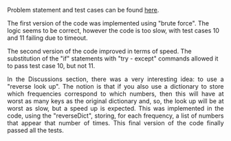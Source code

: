 Problem statement and test cases can be found [here](https://www.hackerrank.com/challenges/frequency-queries/problem?h_l=interview&playlist_slugs%5B%5D=interview-preparation-kit&playlist_slugs%5B%5D=dictionaries-hashmaps).


The first version of the code was implemented using "brute force". The logic seems to be correct, however the code is  too slow, with test cases 10 and 11 failing due to timeout.

The second version of the code improved in terms of speed. The substitution of the "if" statements with "try - except" commands allowed it to pass test case 10, but not 11.

<p align="justify">In the Discussions section, there was a very interesting idea: to use a "reverse look up". The notion is that if you also use a dictionary to store which frequencies correspond to which numbers, then this will have at worst as many keys as the original dictionary and, so, the look up will be at worst as slow, but a speed up is expected. This was implemented in the code, using the "reverseDict", storing, for each frequency, a list of numbers that appear that number of times. This final version of the code finally passed all the tests.</p>
